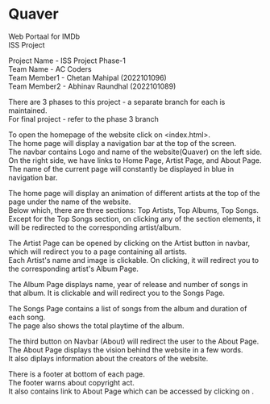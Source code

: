 # Quaver   
Web Portaal for IMDb  
ISS Project 

Project Name - ISS Project Phase-1  
Team Name - AC Coders  
Team Member1 - Chetan Mahipal (2022101096)  
Team Member2 - Abhinav Raundhal (2022101089)  

There are 3 phases to this project - a separate branch for each is maintained.  
For final project - refer to the phase 3 branch

To open the homepage of the website click on <index.html>.  
The home page will display a navigation bar at the top of the screen.  
The navbar contains Logo and name of the website(Quaver) on the left side.  
On the right side, we have links to Home Page, Artist Page, and About Page.  
The name of the current page will constantly be displayed in blue in navigation bar.  

The home page will display an animation of different artists at the top of the page under the name of the website.  
Below which, there are three sections: Top Artists, Top Albums, Top Songs.  
Except for the Top Songs section, on clicking any of the section elements, it will be redirected to the corresponding artist/album.  

The Artist Page can be opened by clicking on the Artist button in navbar, which will redirect you to a page containing all artists.  
Each Artist's name and image is clickable. On clicking, it will redirect you to the corresponding artist's Album Page.  

The Album Page displays name, year of release and number of songs in that album. It is clickable and will redirect you to the Songs Page.  

The Songs Page contains a list of songs from the album and duration of each song.  
The page also shows the total playtime of the album.  

The third button on Navbar (About) will redirect the user to the About Page.  
The About Page displays the vision behind the website in a few words.  
It also diplays information about the creators of the website.  

There is a footer at bottom of each page.  
The footer warns about copyright act.  
It also contains link to About Page which can be accessed by clicking on <About Us>.  

